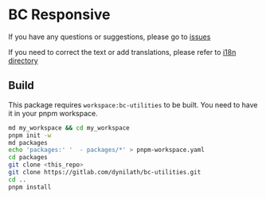 # BC Responsive

If you have any questions or suggestions, please go to [issues](../../issues)

If you need to correct the text or add translations, please refer to [i18n directory](./src/i18n)

## Build

This package requires `workspace:bc-utilities` to be built. You need to have it in your pnpm workspace.

```bash
md my_workspace && cd my_workspace
pnpm init -w
md packages
echo 'packages:' '  - packages/*' > pnpm-workspace.yaml
cd packages
git clone <this_repo>
git clone https://gitlab.com/dynilath/bc-utilities.git
cd ..
pnpm install
```